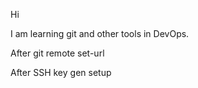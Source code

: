 Hi 

I am learning git and other tools in DevOps.


After git remote set-url

After SSH key gen setup

